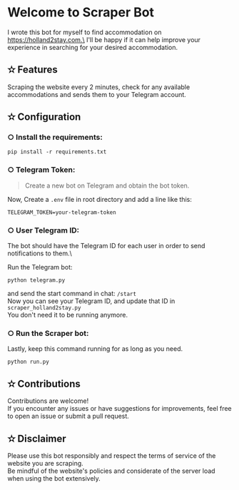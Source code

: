 # Welcome to Scraper Bot
I wrote this bot for myself to find accommodation on https://holland2stay.com.\
I'll be happy if it can help improve your experience in searching for your desired accommodation.

## ✫ Features
Scraping the website every 2 minutes, check for any available accommodations and sends them to your Telegram account.

## ✫ Configuration

### ○ Install the requirements:
```
pip install -r requirements.txt
```

### ○ Telegram Token:
> Create a new bot on Telegram and obtain the bot token.

Now, Create a ```.env``` file in root directory and add a line like this:
```
TELEGRAM_TOKEN=your-telegram-token
```

### ○ User Telegram ID:
The bot should have the Telegram ID for each user in order to send notifications to them.\

Run the Telegram bot:
```
python telegram.py
```
and send the start command in chat: ```/start```\
Now you can see your Telegram ID, and update that ID in ```scraper_holland2stay.py```\
You don't need it to be running anymore.
### ○ Run the Scraper bot:
Lastly, keep this command running for as long as you need.
```
python run.py
```
## ✫ Contributions
Contributions are welcome!\
If you encounter any issues or have suggestions for improvements, feel free to open an issue or submit a pull request.

## ✫ Disclaimer
Please use this bot responsibly and respect the terms of service of the website you are scraping.\
Be mindful of the website's policies and considerate of the server load when using the bot extensively.